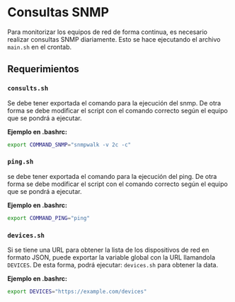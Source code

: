 # Consultas SNMP
Para monitorizar los equipos de red de forma continua, es necesario realizar consultas SNMP diariamente. 
Esto se hace ejecutando el archivo `main.sh` en el crontab.

## Requerimientos
### `consults.sh`
Se debe tener exportada el comando para la ejecución del snmp. De otra forma se debe modificar el script con el comando correcto según el equipo que se pondrá a ejecutar.

**Ejemplo en .bashrc:**
```bash
export COMMAND_SNMP="snmpwalk -v 2c -c"
```

### `ping.sh`
se debe tener exportada el comando para la ejecución del ping. De otra forma se debe modificar el script con el comando correcto según el equipo que se pondrá a ejecutar.

**Ejemplo en .bashrc:**
```bash
export COMMAND_PING="ping"
```

### `devices.sh`
Si se tiene una URL para obtener la lista de los dispositivos de red en formato JSON, puede exportar la variable global con la URL llamandola `DEVICES`. De esta forma, podrá ejecutar: `devices.sh` para obtener la data.

**Ejemplo en .bashrc:**
```bash
export DEVICES="https://example.com/devices"
```